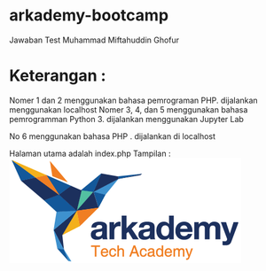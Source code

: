 # arkademy-bootcamp
Jawaban Test Muhammad Miftahuddin Ghofur

# Keterangan :
Nomer 1 dan 2 menggunakan bahasa pemrograman PHP. dijalankan menggunakan localhost
Nomer 3, 4, dan 5 menggunakan bahasa pemrogramman Python 3. dijalankan menggunakan Jupyter Lab

No 6 
menggunakan bahasa PHP . dijalankan di localhost

Halaman utama adalah index.php
Tampilan : 
<img src="No6Project/logo arkademy.png"> 

